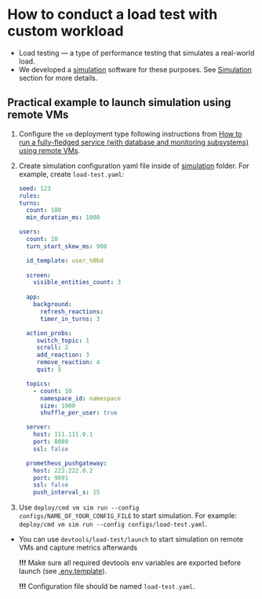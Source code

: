 # How to conduct a load test with custom workload

* Load testing — a type of performance testing that simulates a real-world load.
* We developed a [simulation](../../../tests/simulation/) software for these purposes. See [Simulation](../sections/simulation.md) section for more details.

## Practical example to launch simulation using remote VMs

1. Configure the `vm` deployment type following instructions from [How to run a fully-fledged service (with database and monitoring subsystems) using remote VMs](how_to_run_service_using_remote_vms.md).

2. Create simulation configuration yaml file inside of [simulation](../../../deploy/vm/simulation/) folder. For example, create `load-test.yaml`:
   ```yaml
   seed: 123
   rules:
   turns:
     count: 180
     min_duration_ms: 1000

   users:
     count: 10
     turn_start_skew_ms: 900

     id_template: user_%06d
    
     screen:
       visible_entities_count: 3
    
     app:
       background:
         refresh_reactions:
         timer_in_turns: 3

     action_probs:
        switch_topic: 1
        scroll: 2
        add_reaction: 3
        remove_reaction: 4
        quit: 5

     topics:
       - count: 10
         namespace_id: namespace
         size: 1000
         shuffle_per_user: true

     server:
       host: 111.111.0.1
       port: 8080
       ssl: false

     prometheus_pushgateway:
       host: 222.222.0.2
       port: 9091
       ssl: false
       push_interval_s: 15

   ```

3. Use `deploy/cmd vm sim run --config configs/NAME_OF_YOUR_CONFIG_FILE` to start simulation. For example: `deploy/cmd vm sim run --config configs/load-test.yaml`.
  * You can use `devtools/load-test/launch` to start simulation on remote VMs and capture metrics afterwards
  
    **!!!** Make sure all required devtools env variables are exported before launch (see [.env.template](../../../.env.template)).

    **!!!** Configuration file should be named `load-test.yaml`.
